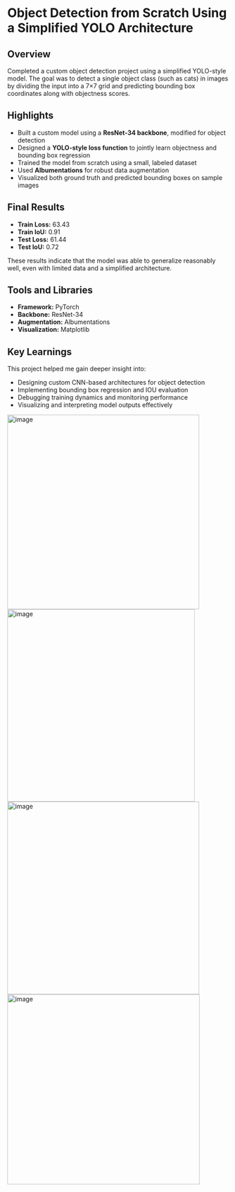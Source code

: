 # Object Detection from Scratch Using a Simplified YOLO Architecture

## Overview

Completed a custom object detection project using a simplified YOLO-style model. The goal was to detect a single object class (such as cats) in images by dividing the input into a 7×7 grid and predicting bounding box coordinates along with objectness scores.

## Highlights

- Built a custom model using a **ResNet-34 backbone**, modified for object detection  
- Designed a **YOLO-style loss function** to jointly learn objectness and bounding box regression  
- Trained the model from scratch using a small, labeled dataset  
- Used **Albumentations** for robust data augmentation  
- Visualized both ground truth and predicted bounding boxes on sample images

## Final Results

- **Train Loss:** 63.43  
- **Train IoU:** 0.91  
- **Test Loss:** 61.44  
- **Test IoU:** 0.72

These results indicate that the model was able to generalize reasonably well, even with limited data and a simplified architecture.

## Tools and Libraries

- **Framework:** PyTorch  
- **Backbone:** ResNet-34  
- **Augmentation:** Albumentations  
- **Visualization:** Matplotlib

## Key Learnings

This project helped me gain deeper insight into:

- Designing custom CNN-based architectures for object detection  
- Implementing bounding box regression and IOU evaluation  
- Debugging training dynamics and monitoring performance  
- Visualizing and interpreting model outputs effectively
<img width="436" height="441" alt="image" src="https://github.com/user-attachments/assets/5d5284ba-fb8b-4ca9-94a0-45561a980731" />
<img width="426" height="436" alt="image" src="https://github.com/user-attachments/assets/abd0faf5-4f4a-48a6-b78e-69eddd43c2b8" />
<img width="436" height="437" alt="image" src="https://github.com/user-attachments/assets/a845a2f2-aca2-47b9-9826-da555724f169" />
<img width="437" height="431" alt="image" src="https://github.com/user-attachments/assets/76f441e2-da0e-4994-ab28-663d69ffc174" />




